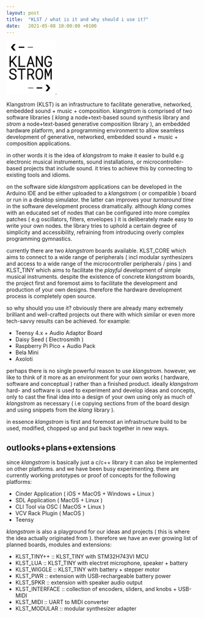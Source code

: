 ```yaml
---
layout: post
title:  "KLST / what is it and why should i use it?"
date:   2021-05-08 10:00:00 +0100
---
```


![](/assets/2021-05-08-KLST--what_is_it_and_why_should_i_use_it.png).   

Klangstrom (KLST) is an infrastructure to facilitate generative, networked, embedded sound + music + composition. klangstrom is comprised of two software libraries ( *klang* a node+text-based sound synthesis library and *strom* a node+text-based generative composition library ), an embedded hardware platform, and a programming environment to allow seamless development of generative, networked, embedded sound + music + composition applications.

in other words it is the idea of *klangstrom* to make it easier to build e.g electronic musical instruments, sound installations, or microcontroller-based projects that include sound. it tries to achieve this by connecting to existing tools and idioms. 

on the software side *klangstrom* applications can be developed in the Arduino IDE and be either uploaded to a *klangstrom* ( or compatible ) board or run in a desktop simulator. the latter can improves your *turnaround time* in the software development process dramatically. although *klang* comes with an educated set of nodes that can be configured into more complex patches ( e.g oscillators, filters, envelopes ) it is deliberately made easy to write your own nodes. the library tries to uphold a certain degree of simplicity and accessibility, refraining from introducing overly complex programming gymnastics. 

currently there are two *klangstrom* boards available. KLST_CORE which aims to connect to a wide range of peripherals ( incl modular synthesizers and access to a wide range of the microcontroller peripherals / pins ) and KLST_TINY which aims to facilitate the *playful* development of simple musical instruments. despite the existence of concrete *klangstrom* boards, the project first and foremost aims to facilitate the development and production of your own designs. therefore the hardware development process is completely open source. 

so why should you use it? obviously there are already many extremely brilliant and well-crafted projects out there with which similar or even more tech-savvy results can be achieved. for example:

- Teensy 4.x + Audio Adaptor Board
- Daisy Seed ( Electrosmith )
- Raspberry Pi Pico + Audio Pack
- Bela Mini
- Axoloti 

perhaps there is no single powerful reason to use *klangstrom*. however, we like to think of it more as an environment for your own works ( hardware, software and conceptual ) rather than a finished product. ideally *klangstrom* hard- and software is used to experiment and develop ideas and concepts, only to cast the final idea into a design of your own using only as much of *klangstrom* as necessary ( i.e copying sections from of the board design and using snippets from the *klang* library ).

in essence *klangstrom* is first and foremost an infrastructure build to be used, modified, chopped up and put back together in new ways.

## outlooks+plans+extensions

since *klangstrom* is basically just a c/c++ library it can also be implemented on other platforms. and we have been busy experimenting. there are currently working prototypes or proof of concepts for the following platforms:

- Cinder Application ( iOS + MacOS + Windows + Linux )
- SDL Application ( MacOS + Linux )
- CLI Tool via OSC ( MacOS + Linux )
- VCV Rack Plugin ( MacOS )
- Teensy

*klangstrom* is also a playground for our ideas and projects ( this is where the idea actually originated from ). therefore we have an ever growing list of planned boards, modules and extensions:

- KLST_TINY++ :: KLST_TINY with STM32H743VI MCU
- KLST_LUA :: KLST_TINY with electret microphone, speaker + battery
- KLST_WIGGLE :: KLST_TINY with battery + stepper motor
- KLST_PWR :: extension with USB-rechargeable battery power
- KLST_SPKR :: extension with speaker audio output 
- KLST_INTERFACE :: collection of encoders, sliders, and knobs + USB-MIDI
- KLST_MIDI :: UART to MIDI converter
- KLST_MODULAR :: modular synthesizer adapter 
